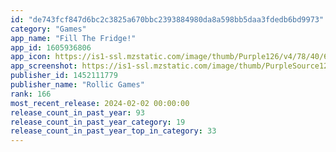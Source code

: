 ```yaml
---
id: "de743fcf847d6bc2c3825a670bbc2393884980da8a598bb5daa3fdedb6bd9973"
category: "Games"
app_name: "Fill The Fridge!"
app_id: 1605936806
app_icon: https://is1-ssl.mzstatic.com/image/thumb/Purple126/v4/78/40/6f/78406f5a-248d-5f87-d675-b95265d2eb3a/AppIcon-1x_U007emarketing-0-7-0-85-220-0.png/1024x1024bb.png
app_screenshot: https://is1-ssl.mzstatic.com/image/thumb/PurpleSource126/v4/05/77/67/0577670a-4c44-97e3-caf1-0c27bd6d9c4b/deba71c2-a6dd-4e9b-905d-529a06c0a1de_1284x2778_1.png/1284x2778bb.png
publisher_id: 1452111779
publisher_name: "Rollic Games"
rank: 166
most_recent_release: 2024-02-02 00:00:00
release_count_in_past_year: 93
release_count_in_past_year_category: 19
release_count_in_past_year_top_in_category: 33
---
```

